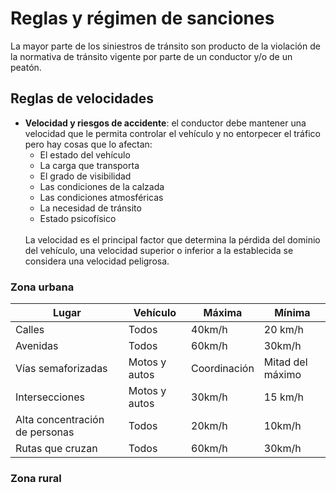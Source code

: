 # Reglas y régimen de sanciones
La mayor parte de los siniestros de tránsito son producto de la violación de la normativa de tránsito vigente por parte de un conductor y/o de un peatón.

## Reglas de velocidades
- **Velocidad y riesgos de accidente**: el conductor debe mantener una velocidad que le permita controlar el vehículo y no entorpecer el tráfico pero hay cosas que lo afectan:
    - El estado del vehículo
    - La carga que transporta
    - El grado de visibilidad
    - Las condiciones de la calzada
    - Las condiciones atmosféricas
    - La necesidad de tránsito
    - Estado psicofísico
    <br>
    La velocidad es el principal factor que determina la pérdida del dominio del vehículo, una velocidad superior o inferior a la establecida se considera una velocidad peligrosa.

### Zona urbana

| Lugar | Vehículo | Máxima | Mínima |
| ------------------------------ | ------- | ---------- | ----------- |
| Calles | Todos | 40km/h | 20 km/h |
| Avenidas | Todos | 60km/h | 30km/h |
| Vías semaforizadas | Motos y autos | Coordinación | Mitad del máximo | 
| Intersecciones | Motos y autos | 30km/h | 15 km/h |
| Alta concentración de personas | Todos | 20km/h | 10km/h |
| Rutas que cruzan | Todos | 60km/h | 30km/h |

### Zona rural

